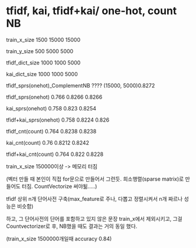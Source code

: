 # tfidf, kai, tfidf+kai/ one-hot, count  NB

train_x_size          1500    15000   15000   

train_y_size          500     5000    5000

tfidf_dict_size       1000    1000    5000

kai_dict_size         1000    1000    5000

tfidf_sprs(onehot)_ComplementNB ????   (15000, 5000)0.8272

tfidf_sprs(onehot)    0.766   0.8266  0.8266

kai_sprs(onehot)      0.758   0.823   0.8254

tfidf+kai_sprs(onehot)   0.758   0.8224   0.826

tfidf_cnt(count)      0.764   0.8238  0.8238

kai_cnt(count)        0.76    0.8212  0.8242

tfidf+kai_cnt(count)  0.764   0.822   0.8228

train_x_size 150000이상 -> 메모리 터짐

(벡터 만들 때 본인이 직접 for문으로 만들어서 그런듯. 희소행렬(sparse matrix)로 만들어도 터짐. CountVectorize 써야됢.....)

tfidf 상위 n개 단어사전 구축(max_feature로 주나, 다뽑고 정렬시켜서 n개 짜르나 성능은 비슷함)

하고, 그 단어사전의 단어를 포함하고 있지 않은 문장 train_x에서 제외시키고, 그걸 Countvectorizer로 후, NB했을 때도 결과는 거의 동일 했다.

(train_x_size 1500000개일때 accuracy 0.84)


